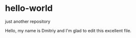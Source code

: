 # hello-world
just another repository

Hello, my name is Dmitriy and I'm glad to edit this excellent file.
